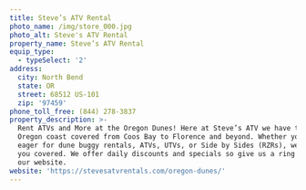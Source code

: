```yaml
---
title: Steve’s ATV Rental
photo_name: /img/store_000.jpg
photo_alt: Steve's ATV Rental
property_name: Steve’s ATV Rental
equip_type:
  - typeSelect: '2'
address:
  city: North Bend
  state: OR
  street: 68512 US-101
  zip: '97459'
phone_toll_free: (844) 278-3837
property_description: >-
  Rent ATVs and More at the Oregon Dunes! Here at Steve’s ATV we have the whole
  Oregon coast covered from Coos Bay to Florence and beyond. Whether you’re
  eager for dune buggy rentals, ATVs, UTVs, or Side by Sides (RZRs), we’ve got
  you covered. We offer daily discounts and specials so give us a ring or visit
  our website.
website: 'https://stevesatvrentals.com/oregon-dunes/'
---
```


